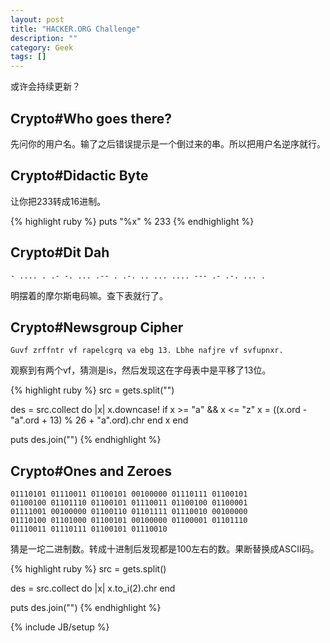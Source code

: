 ```yaml
---
layout: post
title: "HACKER.ORG Challenge"
description: ""
category: Geek 
tags: []
---
```


或许会持续更新？

## Crypto\#Who goes there?

先问你的用户名。输了之后错误提示是一个倒过来的串。所以把用户名逆序就行。

## Crypto\#Didactic Byte

让你把233转成16进制。

{% highlight ruby %}
puts "%x" % 233
{% endhighlight %}

## Crypto\#Dit Dah

    - .... . .- -. ... .-- . .-. .. ... .... --- .- .-. ... .

明摆着的摩尔斯电码嘛。查下表就行了。

## Crypto\#Newsgroup Cipher

    Guvf zrffntr vf rapelcgrq va ebg 13. Lbhe nafjre vf svfupnxr.

观察到有两个vf，猜测是is，然后发现这在字母表中是平移了13位。

{% highlight ruby %}
src = gets.split("")

des = src.collect do |x|
  x.downcase!
  if x >= "a" && x <= "z"
    x = ((x.ord - "a".ord + 13) % 26 + "a".ord).chr
  end
  x
end

puts des.join("")
{% endhighlight %}

## Crypto\#Ones and Zeroes

    01110101 01110011 01100101 00100000 01110111 01100101 
	01100100 01101110 01100101 01110011 01100100 01100001 
	01111001 00100000 01100110 01101111 01110010 00100000 
	01110100 01101000 01100101 00100000 01100001 01101110 
	01110011 01110111 01100101 01110010

猜是一坨二进制数。转成十进制后发现都是100左右的数。果断替换成ASCII码。

{% highlight ruby %}
src = gets.split()

des = src.collect do |x|
  x.to_i(2).chr
end

puts des.join("")
{% endhighlight %}

{% include JB/setup %}
